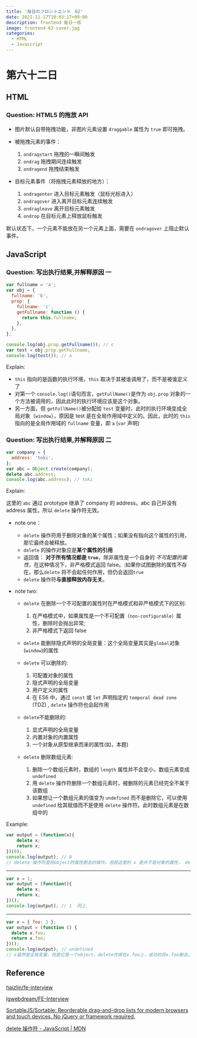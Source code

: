 ```yaml
---
title: '毎日のフロントエンド　62'
date: 2021-11-17T10:03:17+09:00
description: frontend 每日一练
image: frontend-62-cover.jpg
categories:
  - HTML
  - Javascript
---
```


# 第六十二日

## HTML

### **Question:** HTML5 的拖放 API

- 图片默认自带拖拽功能，非图片元素设置 `draggable` 属性为 `true` 即可拖拽。

- 被拖拽元素的事件：

  1. `ondragstart` 拖拽的一瞬间触发
  2. `ondrag` 拖拽期间连续触发
  3. `ondragend` 拖拽结束触发

- 目标元素事件（将拖拽元素释放的地方）：

  1. `ondragenter` 进入目标元素触发（鼠标光标进入）
  2. `ondragover` 进入离开目标元素连续触发
  3. `ondragleave` 离开目标元素触发
  4. `ondrop` 在目标元素上释放鼠标触发

默认状态下，一个元素不能放在另一个元素上面，需要在 `ondragover` 上阻止默认事件。

## JavaScript

### **Question:** 写出执行结果,并解释原因 一

```js
var fullname = 'a';
var obj = {
  fullname: 'b',
  prop: {
    fullname: 'c',
    getFullname: function () {
      return this.fullname;
    },
  },
};

console.log(obj.prop.getFullname()); // c
var test = obj.prop.getFullname;
console.log(test()); // a
```

Explain:

- `this` 指向的是函数的执行环境，`this` 取决于其被谁调用了，而不是被谁定义了
- 对第一个 `console.log()`语句而言，`getFullName()`是作为 `obj.prop` 对象的一个方法被调用的，因此此时的执行环境应该是这个对象。
- 另一方面，但 `getFullName()`被分配给 `test` 变量时，此时的执行环境变成全局对象（`window`），原因是 test 是在全局作用域中定义的。因此，此时的 `this` 指向的是全局作用域的 `fullname` 变量，即 `a` (`var` 声明)

### **Question:** 写出执行结果,并解释原因 二

```js
var company = {
  address: 'toki',
};
var abc = Object.create(company);
delete abc.address;
console.log(abc.address); // toki
```

Explain:

这里的 `abc` 通过 prototype 继承了 company 的 address。abc 自己并没有 address 属性。所以 `delete` 操作符无效。

- note one：

  - `delete` 操作符用于删除对象的某个属性；如果没有指向这个属性的引用，那它最终会被释放。
  - `delete` 的操作对象应是**某个属性的引用**
  - 返回值： **对于所有情况都是 `true`**，除非属性是一个自身的 _不可配置的属性_，在这种情况下，非严格模式返回 false。:如果你试图删除的属性不存在，那么`delete` 将不会起任何作用，但仍会返回`true`
  - `delete` 操作符**与直接释放内存无关**。

- note two:

  - `delete` 在删除一个不可配置的属性时在严格模式和非严格模式下的区别:

    1. 在严格模式中，如果属性是一个不可配置（`non-configurable）`属性，删除时会抛出异常;
    2. 非严格模式下返回 false

  - `delete` 能删除隐式声明的全局变量：这个全局变量其实是`global`对象(`window`)的属性

  - `delete` 可以删除的:

    1. 可配置对象的属性
    2. 隐式声明的全局变量
    3. 用户定义的属性
    4. 在 ES6 中，通过 `const` 或 `let` 声明指定的 `temporal dead zone` (TDZ) , `delete` 操作符也会起作用

  - `delete`不能删除的:

    1. 显式声明的全局变量
    2. 内置对象的内置属性
    3. 一个对象从原型继承而来的属性(如，本题)

  - `delete` 删除数组元素:

    1. 删除一个数组元素时，数组的 `length` 属性并不会变小，数组元素变成`undefined`
    2. 用 `delete` 操作符删除一个数组元素时，被删除的元素已经完全不属于该数组
    3. 如果想让一个数组元素的值变为 `undefined` 而不是删除它，可以使用 `undefined` 给其赋值而不是使用 `delete` 操作符。此时数组元素是在数组中的

Example:

```js
var output = (function(x){
    delete x;
    return x;
})(0);
console.log(output); // 0
// delete 操作符是将object的属性删去的操作。但是这里的 x 是并不是对象的属性， delete 操作符并不能作用
```

---

```js
var x = 1;
var output = (function(){
    delete x;
    return x;
})();
console.log(output); // 1  同上
```

---

```js
var x = { foo: 1 };
var output = (function () {
  delete x.foo;
  return x.foo;
})();
console.log(output); // undefined
// x虽然是全局变量，但是它是一个object。delete作用在x.foo上，成功的将x.foo删去。所以返回 undefined
```

## Reference

[haizlin/fe-interview](https://github.com/haizlin/fe-interview)

[lgwebdream/FE-Interview ](https://github.com/lgwebdream/FE-Interview)

[SortableJS/Sortable: Reorderable drag-and-drop lists for modern browsers and touch devices. No jQuery or framework required.](https://github.com/SortableJS/Sortable)

[delete 操作符 - JavaScript | MDN](https://developer.mozilla.org/zh-CN/docs/Web/JavaScript/Reference/Operators/delete)
